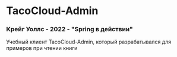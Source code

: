 # TacoCloud-Admin

### Крейг Уоллс - 2022 - "Spring в действии"
Учебный клиент TacoCloud-Admin, который разрабатывался для примеров при чтении книги